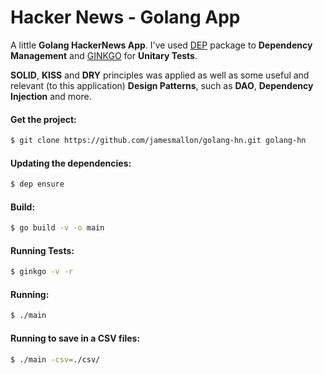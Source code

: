 
# Hacker News - Golang App
A little **Golang HackerNews App**. I've used [DEP] package to **Dependency Management** and [GINKGO] for **Unitary Tests**.

**SOLID**, **KISS** and **DRY** principles was applied as well as some useful and relevant (to this application) **Design Patterns**, such as **DAO**, **Dependency Injection** and more.

[DEP]: <https://github.com/golang/dep>
[GINKGO]: <https://onsi.github.io/ginkgo/>

#### Get the project:
```sh
$ git clone https://github.com/jamesmallon/golang-hn.git golang-hn
```

#### Updating the dependencies:
```sh 
$ dep ensure
```

#### Build:
```sh
$ go build -v -o main
```

#### Running Tests:
```sh 
$ ginkgo -v -r 
```

#### Running:
```sh
$ ./main 
```

#### Running to save in a CSV files:
```sh 
$ ./main -csv=./csv/ 
```
